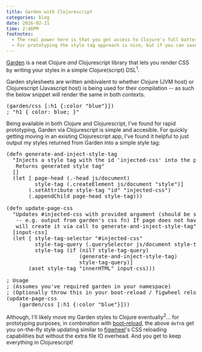 ```yaml
---
title: Garden with Clojurescript
categories: blog
date: 2016-02-21
time: 2:46PM
footnotes:
  - The real power here is that you get access to Clojure's full battery of rich data transformation capabilities directly available to you while writing styles! This beats out Sass loops and logic 10-to-1 from my perspective -- assuming your stack is already Clojure(script)-based.
  - For prototyping the style tag approach is nice, but if you can save time and processing power on the client's end for a production site, you should.
---
```


[Garden](https://github.com/noprompt/garden) is a neat Clojure *and* Clojurescript library that lets you render CSS by writing your styles in a simple Clojure(script) DSL<sup>1</sup>.

Garden stylesheets are written ambivalent to whether Clojure (JVM host) or Clojurescript (Javascript host) is being used for their compilation -- as such the below snippet will render the same in both contexts.

<pre data-language='clojure'>
(garden/css [:h1 {:color "blue"}])
; "h1 { color: blue; }"
</pre>

Being available in both Clojure and Clojurescript, I've found for rapid prototyping, Garden via Clojurescript is simple and accesible. For quickly getting moving in an existing Clojurescript app, I've found it helpful to just output my styles returned from Garden into a simple style tag:

<pre data-language='clojure'>
(defn generate-and-inject-style-tag
  "Injects a style tag with the id 'injected-css' into the page's head tag
   Returns generated style tag"
  []
  (let [ page-head (.-head js/document)
         style-tag (.createElement js/document "style")]    
       (.setAttribute style-tag "id" "injected-css")
       (.appendChild page-head style-tag)))

(defn update-page-css
  "Updates #injected-css with provided argument (should be some CSS string 
   -- e.g. output from garden's css fn) If page does not have #injected-css then
   will create it via call to generate-and-inject-style-tag"
  [input-css]
  (let [ style-tag-selector "#injected-css"
         style-tag-query (.querySelector js/document style-tag-selector)
         style-tag (if (nil? style-tag-query)
                       (generate-and-inject-style-tag) 
                       style-tag-query)]
       (aset style-tag "innerHTML" input-css)))

; Usage 
; (Assumes you've required garden in your namespace)
; (Optionally throw this in your boot-reload / figwheel reload CB)
(update-page-css
	(garden/css [:h1 {:color "blue"}]))
</pre>

Although, I'll likely move my Garden styles to Clojure eventually<sup>2</sup>...  for prototyping purposes, in combination with [boot-reload](https://github.com/adzerk-oss/boot-reload), the above <code>defn</code>s get you on-the-fly style updating similar to [figwheel](https://github.com/bhauman/lein-figwheel)'s CSS reloading capabilities but without the extra file IO overhead. And you get to keep everything in Clojurescript!
